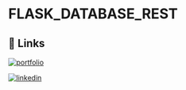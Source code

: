 # **FLASK_DATABASE_REST**


## 🔗 Links
[![portfolio](https://img.shields.io/badge/my_portfolio-000?style=for-the-badge&logo=ko-fi&logoColor=white)](https://rohitkrtiwari.github.io/Portfolio)

[![linkedin](https://img.shields.io/badge/linkedin-0A66C2?style=for-the-badge&logo=linkedin&logoColor=white)](https://www.linkedin.com/in/rohitkrtiwari/)

